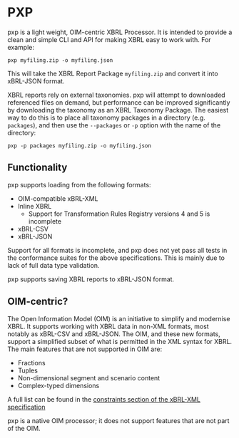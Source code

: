 # PXP

pxp is a light weight, OIM-centric XBRL Processor.  It is intended to provide a
clean and simple CLI and API for making XBRL easy to work with.  For example:

``` 
pxp myfiling.zip -o myfiling.json
```

This will take the XBRL Report Package `myfiling.zip` and convert it into
xBRL-JSON format.

XBRL reports rely on external taxonomies.  pxp will attempt to downloaded
referenced files on demand, but performance can be improved significantly by
downloading the taxonomy as an XBRL Taxonomy Package.  The easiest way to do
this is to place all taxonomy packages in a directory (e.g. `packages`), and
then use the `--packages` or `-p` option with the name of the directory:

``` 
pxp -p packages myfiling.zip -o myfiling.json
```

## Functionality

pxp supports loading from the following formats:

* OIM-compatible xBRL-XML
* Inline XBRL
    * Support for Transformation Rules Registry versions 4 and 5 is incomplete
* xBRL-CSV
* xBRL-JSON

Support for all formats is incomplete, and pxp does not yet pass all tests in
the conformance suites for the above specifications.  This is mainly due to
lack of full data type validation.

pxp supports saving XBRL reports to xBRL-JSON format.

## OIM-centric?

The Open Information Model (OIM) is an initiative to simplify and modernise XBRL.
It supports working with XBRL data in non-XML formats, most notably as xBRL-CSV
and xBRL-JSON.  The OIM, and these new formats, support a simplified subset of
what is permitted in the XML syntax for XBRL.  The main features that are not
supported in OIM are:

* Fractions
* Tuples
* Non-dimensional segment and scenario content
* Complex-typed dimensions

A full list can be found in the [constraints section of the xBRL-XML specification](https://www.xbrl.org/Specification/xbrl-xml/REC-2021-10-13/xbrl-xml-REC-2021-10-13.html#sec-constraints)

pxp is a native OIM processor; it does not support features that are not part
of the OIM.

